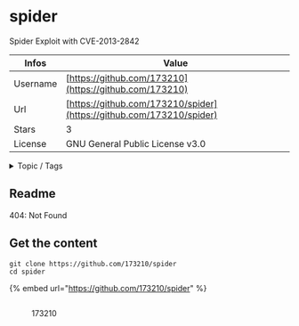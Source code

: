 # spider

Spider Exploit with CVE-2013-2842

| Infos    | Value                                                              |
| -------- | -------------------------------------------------------------------|
| Username | [https://github.com/173210](https://github.com/173210) |
| Url      | [https://github.com/173210/spider](https://github.com/173210/spider)                                               |
| Stars    | 3                                                          |
| License  | GNU General Public License v3.0                                                        |

<details>

<summary>Topic / Tags</summary>

* exploit

</details>

## Readme

404: Not Found


## Get the content

```
git clone https://github.com/173210/spider
cd spider
```

{% embed url="https://github.com/173210/spider" %}

<figure><img src="https://avatars.githubusercontent.com/u/1689097?v=4" alt=""><figcaption><p>173210</p></figcaption></figure>
